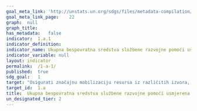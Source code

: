 ```yaml
---	
goal_meta_link:	'http://unstats.un.org/sdgs/files/metadata-compilation/Metadata-Goal-1.pdf'
goal_meta_link_page:	22
graph:	null
graph_title:	
has_metadata:	false
indicator:	1.a.1
indicator_definition:	
indicator_name:	Ukupna bespovratna sredstva službene razvojne pomoći usmjerena na smanjenje siromaštva kao udio bruto nacionalnog dohotka zemlje primateljice
indicator_variable:	null
layout:	indicator
permalink:	/1-a-1/
published:	true  
sdg_goal:	1
target:	"Osigurati značajnu mobilizaciju resursa iz različitih izvora, uključujući bolju razvojnu suradnju, kako bi se pružila odgovarajuća i predvidiva sredstva za zemlje u razvoju, posebno za najmanje razvijene zemlje, a za provedbu programa i politika suzbijanja siromaštva u svim njegovim dimenzijama"
target_id:	1.a
title:	Ukupna bespovratna sredstva službene razvojne pomoći usmjerena na smanjenje siromaštva kao udio bruto nacionalnog dohotka zemlje primateljice
un_designated_tier:	2
---	
```

